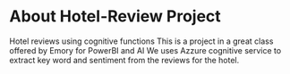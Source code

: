 # About Hotel-Review Project
Hotel reviews using cognitive functions
This is a project in a great class offered by Emory for PowerBI and AI
We uses Azzure cognitive service to extract key word and sentiment from the reviews for the hotel.
